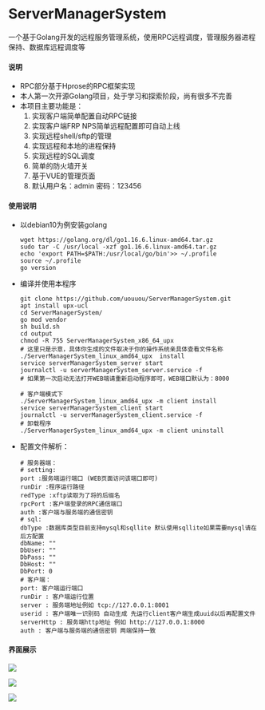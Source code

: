 
# ServerManagerSystem
一个基于Golang开发的远程服务管理系统，使用RPC远程调度，管理服务器进程保持、数据库远程调度等

#### 说明
- RPC部分基于Hprose的RPC框架实现
- 本人第一次开源Golang项目，处于学习和探索阶段，尚有很多不完善
- 本项目主要功能是：
   1. 实现客户端简单配置自动RPC链接
   1. 实现客户端FRP NPS简单远程配置即可自动上线
   1. 实现远程shell/sftp的管理
   1. 实现远程和本地的进程保持
   1. 实现远程的SQL调度
   1. 简单的防火墙开关
   1. 基于VUE的管理页面
   1. 默认用户名：admin 密码：123456

#### 使用说明
- 以debian10为例安装golang

   ```shelL
   wget https://golang.org/dl/go1.16.6.linux-amd64.tar.gz
   sudo tar -C /usr/local -xzf go1.16.6.linux-amd64.tar.gz
   echo 'export PATH=$PATH:/usr/local/go/bin'>> ~/.profile
   source ~/.profile
   go version
   ```

- 编译并使用本程序
  ```shelL
  git clone https://github.com/uouuou/ServerManagerSystem.git
  apt install upx-ucl
  cd ServerManagerSystem/
  go mod vendor
  sh build.sh
  cd output
  chmod -R 755 ServerManagerSystem_x86_64_upx 
  # 这里只是示意，具体你生成的文件取决于你的操作系统亲具体查看文件名称
  ./ServerManagerSystem_linux_amd64_upx  install
  service serverManagerSystem_server start
  journalctl -u serverManagerSystem_server.service -f
  # 如果第一次启动无法打开WEB端请重新启动程序即可，WEB端口默认为：8000
  ```
  ```shelL
  # 客户端模式下
  ./ServerManagerSystem_linux_amd64_upx -m client install
  service serverManagerSystem_client start
  journalctl -u serverManagerSystem_client.service -f
  # 卸载程序
  ./ServerManagerSystem_linux_amd64_upx -m client uninstall
  ```
 - 配置文件解析：
    ```shelL
    # 服务器端：
    # setting:
    port :服务端运行端口 (WEB页面访问该端口即可)
    runDir :程序运行路径
    redType :xftp读取为了将的后缀名
    rpcPort :客户端登录的RPC通信端口     
    auth :客户端与服务端的通信密钥
    # sql:
    dbType :数据库类型目前支持mysql和sqllite 默认使用sqllite如果需要mysql请在后方配置
    dbName: ""
    DbUser: ""
    DbPass: ""
    DbHost: ""
    DbPort: 0
    # 客户端：
    port: 客户端运行端口
    runDir : 客户端运行位置
    server : 服务端地址例如 tcp://127.0.0.1:8001
    userid : 客户端唯一识别码 自动生成 先运行client客户端生成uuid以后再配置文件
    serverHttp : 服务端http地址 例如 http://127.0.0.1:8000
    auth : 客户端与服务端的通信密钥 两端保持一致
    ```

#### 界面展示

![](https://i.lioil.cc/o0o/2021/07/16/cb05fdb0a62eab34.png)

![](https://i.lioil.cc/o0o/2021/07/16/44a0afb55adcce97.png)

![](https://i.lioil.cc/o0o/2021/07/16/03e8c5f739f7037e.png)
